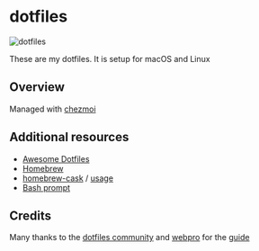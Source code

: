 # dotfiles
![dotfiles](https://i.imgur.com/wKDfQxw.png)


These are my dotfiles. It is setup for macOS and Linux

## Overview
Managed with [chezmoi](https://www.chezmoi.io)



## Additional resources
* [Awesome Dotfiles](https://github.com/webpro/awesome-dotfiles)
* [Homebrew](https://brew.sh)
* [homebrew-cask](https://caskroom.github.io) / [usage](https://github.com/phinze/homebrew-cask/blob/master/USAGE.md)
* [Bash prompt](https://wiki.archlinux.org/index.php/Color_Bash_Prompt)



## Credits
Many thanks to the [dotfiles community](https://dotfiles.github.io) and [webpro](https://github.com/webpro/dotfiles) for the [guide](https://medium.com/@webprolific/getting-started-with-dotfiles-43c3602fd789)
